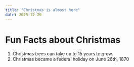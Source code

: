 ```yaml
---
title: "Christmas is almost here"
date: 2025-12-20
---
```


# Fun Facts about Christmas
1. Christmas trees can take up to 15 years to grow.
2. Christmas became a federal holiday on June 26th, 1870